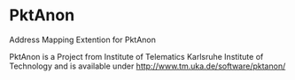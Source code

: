 # PktAnon
Address Mapping Extention for PktAnon

PktAnon is a Project from Institute of Telematics Karlsruhe Institute of Technology and is available under 
http://www.tm.uka.de/software/pktanon/

